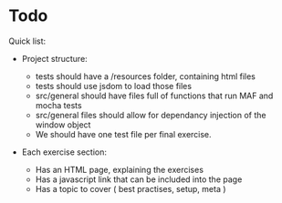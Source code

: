 Todo
===

Quick list:

* Project structure:
  * tests should have a /resources folder, containing html files
  * tests should use jsdom to load those files
  * src/general should have files full of functions that run MAF and mocha tests
  * src/general files should allow for dependancy injection of the window object
  * We should have one test file per final exercise. 

* Each exercise section:
  * Has an HTML page, explaining the exercises
  * Has a javascript link that can be included into the page
  * Has a topic to cover ( best practises, setup, meta )

